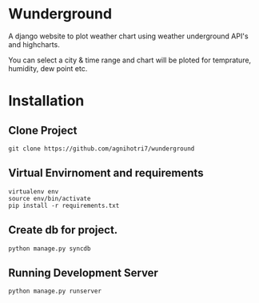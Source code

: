 Wunderground
=============
A django website to plot weather chart using weather underground API's and highcharts.

You can select a city & time range and chart will be ploted for temprature, humidity, dew point etc.

# Installation

## Clone Project

    git clone https://github.com/agnihotri7/wunderground

## Virtual Envirnoment and requirements

    virtualenv env
    source env/bin/activate
    pip install -r requirements.txt

## Create db for project.

    python manage.py syncdb

## Running Development Server

    python manage.py runserver

